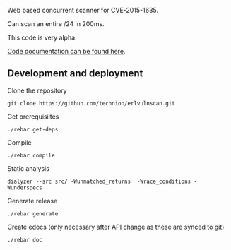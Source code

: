 Web based concurrent scanner for CVE-2015-1635.

Can scan an entire /24 in 200ms.

This code is very alpha.

[Code documentation can be found here](https://htmlpreview.github.io/?https://github.com/technion/erlvulnscan/blob/master/doc/index.html).

## Development and deployment

Clone the repository

	git clone https://github.com/technion/erlvulnscan.git

Get prerequisiites

	./rebar get-deps

Compile

	./rebar compile

Static analysis

	dialyzer --src src/ -Wunmatched_returns  -Wrace_conditions -Wunderspecs

Generate release

	./rebar generate

Create edocs (only necessary after API change as these are synced to git)

	./rebar doc

